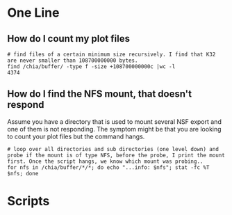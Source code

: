 # One Line
## How do I count my plot files
```
# find files of a certain minimum size recursively. I find that K32 are never smaller than 108700000000 bytes.
find /chia/buffer/ -type f -size +108700000000c |wc -l
4374
```
## How do I find the NFS mount, that doesn't respond
Assume you have a directory that is used to mount several NSF export and one of them is not responding. The symptom might be that you are looking to count your plot files but the command hangs.
```
# loop over all directories and sub directories (one level down) and probe if the mount is of type NFS, before the probe, I print the mount first. Once the script hangs, we know which mount was probing..
for nfs in /chia/buffer/*/*; do echo "...info: $nfs"; stat -fc %T $nfs; done
```
# Scripts
